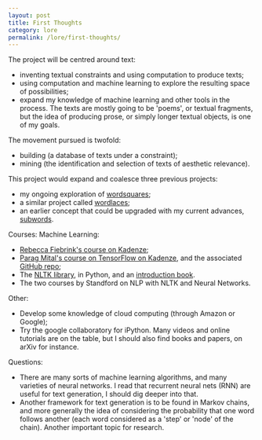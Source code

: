 ```yaml
---
layout: post
title: First Thoughts
category: lore
permalink: /lore/first-thoughts/
---
```


The project will be centred around text:
- inventing textual constraints and using computation to produce texts;
- using computation and machine learning to explore the resulting space of possibilities;
- expand my knowledge of machine learning and other tools in the process.
The texts are mostly going to be 'poems', or textual fragments, but the idea of producing prose, or simply longer textual objects, is one of my goals. 

The movement pursued is twofold:
- building (a database of texts under a constraint);
- mining (the identification and selection of texts of aesthetic relevance).

This project would expand and coalesce three previous projects:
- my ongoing exploration of [wordsquares](https://github.com/jchwenger/WordSquaresAI);
- a similar project called [wordlaces](https://github.com/jchwenger/Wordlaces);
- an earlier concept that could be upgraded with my current advances, [subwords](https://github.com/jchwenger/Subwords).

Courses:
Machine Learning:
- [Rebecca Fiebrink's course on Kadenze](https://www.kadenze.com/courses/machine-learning-for-musicians-and-artists-v);
- [Parag Mital's course on TensorFlow on Kadenze](https://www.kadenze.com/courses/creative-applications-of-deep-learning-with-tensorflow-iv), and the associated [GitHub repo](https://github.com/pkmital/CADL);
- The [NLTK library](http://www.nltk.org/), in Python, and an [introduction book](http://www.nltk.org/book_1ed/).
- The two courses by Standford on NLP with NLTK and Neural Networks.

Other:
- Develop some knowledge of cloud computing (through Amazon or Google);
- Try the google collaboratory for iPython.
Many videos and online tutorials are on the table, but I should also find books and papers, on arXiv for instance.

Questions:
- There are many sorts of machine learning algorithms, and many varieties of neural networks. I read that recurrent neural nets (RNN) are useful for text generation, I should dig deeper into that.
- Another framework for text generation is to be found in Markov chains, and more generally the idea of considering the probability that one word follows another (each word considered as a 'step' or 'node' of the chain). Another important topic for research.
